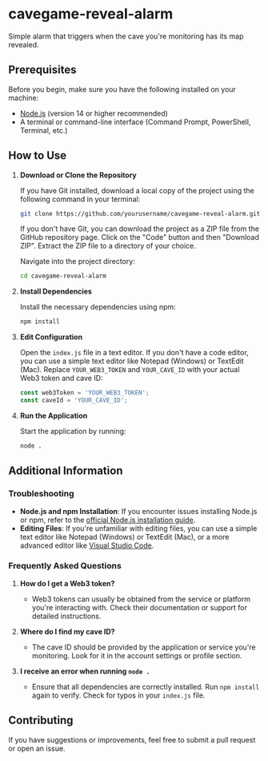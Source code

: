 # cavegame-reveal-alarm

Simple alarm that triggers when the cave you're monitoring has its map revealed.

## Prerequisites

Before you begin, make sure you have the following installed on your machine:
- [Node.js](https://nodejs.org/) (version 14 or higher recommended)
- A terminal or command-line interface (Command Prompt, PowerShell, Terminal, etc.)

## How to Use

1. **Download or Clone the Repository**

    If you have Git installed, download a local copy of the project using the following command in your terminal:
    ```sh
    git clone https://github.com/yourusername/cavegame-reveal-alarm.git
    ```

    If you don't have Git, you can download the project as a ZIP file from the GitHub repository page. Click on the "Code" button and then "Download ZIP". Extract the ZIP file to a directory of your choice.

    Navigate into the project directory:
    ```sh
    cd cavegame-reveal-alarm
    ```

2. **Install Dependencies**

    Install the necessary dependencies using npm:
    ```sh
    npm install
    ```

3. **Edit Configuration**

    Open the `index.js` file in a text editor. If you don't have a code editor, you can use a simple text editor like Notepad (Windows) or TextEdit (Mac). Replace `YOUR_WEB3_TOKEN` and `YOUR_CAVE_ID` with your actual Web3 token and cave ID:
    ```js
    const web3Token = 'YOUR_WEB3_TOKEN';
    const caveId = 'YOUR_CAVE_ID';
    ```

4. **Run the Application**

    Start the application by running:
    ```sh
    node .
    ```

## Additional Information

### Troubleshooting

- **Node.js and npm Installation**: If you encounter issues installing Node.js or npm, refer to the [official Node.js installation guide](https://nodejs.org/en/download/package-manager/).
- **Editing Files**: If you're unfamiliar with editing files, you can use a simple text editor like Notepad (Windows) or TextEdit (Mac), or a more advanced editor like [Visual Studio Code](https://code.visualstudio.com/).

### Frequently Asked Questions

1. **How do I get a Web3 token?**
    - Web3 tokens can usually be obtained from the service or platform you're interacting with. Check their documentation or support for detailed instructions.

2. **Where do I find my cave ID?**
    - The cave ID should be provided by the application or service you're monitoring. Look for it in the account settings or profile section.

3. **I receive an error when running `node .`**
    - Ensure that all dependencies are correctly installed. Run `npm install` again to verify. Check for typos in your `index.js` file.

## Contributing

If you have suggestions or improvements, feel free to submit a pull request or open an issue.
